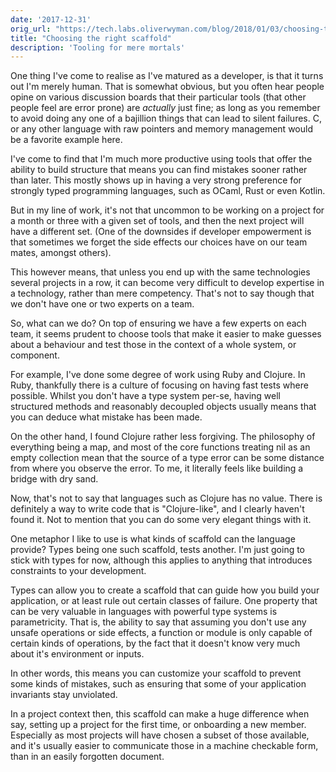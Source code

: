 ```yaml
---
date: '2017-12-31'
orig_url: "https://tech.labs.oliverwyman.com/blog/2018/01/03/choosing-the-right-scaffold/"
title: "Choosing the right scaffold"
description: 'Tooling for mere mortals'
---
```


One thing I've come to realise as I've matured as a developer, is that it turns out I'm merely human. That is somewhat obvious, but<!--more-->  you often hear people opine on various discussion boards that their particular tools (that other people feel are error prone) are _actually_ just fine; as long as you remember to avoid doing any one of a bajillion things that can lead to silent failures. C, or any other language with raw pointers and memory management would be a favorite example here.

I've come to find that I'm much more productive using tools that offer the ability to build structure that means you can find mistakes sooner rather than later. This mostly shows up in having a very strong preference for strongly typed programming languages, such as OCaml, Rust or even Kotlin. 

But in my line of work, it's not that uncommon to be working on a project for a month or three with a given set of tools, and then the next project will have a different set. (One of the downsides if developer empowerment is that sometimes we forget the side effects our choices have on our team mates, amongst others). 

This however means, that unless you end up with the same technologies several projects in a row, it can become very difficult to develop expertise in a technology, rather than mere competency. That's not to say though that we don't have one or two experts on a team. 

So, what can we do? On top of ensuring we have a few experts on each team, it seems prudent to choose tools that make it easier to make guesses about a behaviour and test those in the context of a whole system, or component. 

For example, I've done some degree of work using Ruby and Clojure. In Ruby, thankfully there is a culture of focusing on having fast tests where possible. Whilst you don't have a type system per-se, having well structured methods and reasonably decoupled objects usually means that you can deduce what mistake has been made.

On the other hand, I found Clojure rather less forgiving. The philosophy of everything being a map, and most of the core functions treating nil as an empty collection mean that the source of a type error can be some distance from where you observe the error. To me, it literally feels like building a bridge with dry sand.

Now, that's not to say that languages such as Clojure has no value. There is definitely a way to write code that is "Clojure-like", and I clearly haven't found it. Not to mention that you can do some very elegant things with it.

One metaphor I like to use is what kinds of scaffold can the language provide? Types being one such scaffold, tests another. I'm just going to stick with types for now, although this applies to anything that introduces constraints to your development.

Types can allow you to create a scaffold that can guide how you build your application, or at least rule out certain classes of failure. One property that can be very valuable in languages with powerful type systems is parametricity. That is, the ability to say that assuming you don't use any unsafe operations or side effects, a function or module is only capable of certain kinds of operations, by the fact that it doesn't know very much about it's environment or inputs.

In other words, this means you can customize your scaffold to prevent some kinds of mistakes, such as ensuring that some of your application invariants stay unviolated.

In a project context then, this scaffold can make a huge difference when say, setting up a project for the first time, or onboarding a new member. Especially as most projects will have chosen a subset of those available, and it's usually easier to communicate those in a machine checkable form, than in an easily forgotten document.
